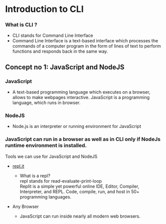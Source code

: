 # Introduction to CLI
### What is CLI ?<br />
- CLI stands for Command Line Interface<br />
- Command Line Interface is a text-based interface which processes the commands of a computer program in the form of lines of text to   perform functions and responds back in the same way.

## Concept no 1: JavaScript and NodeJS
### JavaScript 
- A text-based programming language which executes on a browser, allows to make webpages interactive.
JavaScript is a programming language, which runs in browser.
### NodeJS
- Node.js is an interpreter or running environment for JavaScript

### JavaScript can run in a browser as well as in CLI only if NodeJs runtime environment is installed.

Tools we can use for JavaScript and NodeJS
- [repl.it](https://replit.com/)
  - What is a repl?<br />
   repl stands for read-evaluate-print-loop <br />
   Replit is a simple yet powerful online IDE, Editor, Compiler, Interpreter, and REPL. Code, compile, run, and host in 50+               programming languages.

- Any Browser 
   - JavaScript can run inside nearly all modern web browsers.
